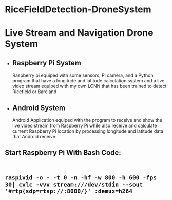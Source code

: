 # RiceFieldDetection-DroneSystem

<h1>Live Stream and Navigation Drone System</h1>
<ul>
  <li>
    <h2>Raspberry Pi System</h2>
    <p>Raspberry pi equiped with some sensors, Pi camera, and a Python program that have a longitude and latitude calculation system 
      and a live video stream equiped with my own LCNN that has been trained to detect Ricefield or Bareland</p>
  </li>
  <li>
    <h2>Android System</h2>
    <p>Android Application equiped with the program to receive and show the live video stream from Raspberry Pi while also receive and
    calculate current Raspberry Pi location by processing longitude and latitude data that Android receive</p>
  </li>
</ul>

<h2>Start Raspberry Pi With Bash Code:<h2><br>
<code>raspivid -o - -t 0 -n -hf -w 800 -h 600 -fps 30| cvlc -vvv stream:///dev/stdin --sout '#rtp{sdp=rtsp://:8000/}' :demux=h264</code>
